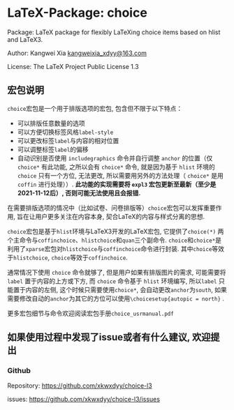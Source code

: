 # LaTeX-Package: choice

Package: LaTeX package for flexibly LaTeXing choice items based on hlist and LaTeX3.

Author: Kangwei Xia <kangweixia_xdyy@163.com>


License: The LaTeX Project Public License 1.3

## 宏包说明

`choice`宏包是一个用于排版选项的宏包, 包含但不限于以下特点：
- 可以排版任意数量的选项
- 可以方便切换标签风格`label-style`
- 可以更改标签`label`与内容的相对位置
- 可以调整标签`label`的偏移
- 自动识别是否使用 `includegraphics` 命令并自行调整 `anchor` 的位置（仅 `choice*` 有此功能,  之所以会有 `choice*` 命令, 就是因为基于 `hlist` 环境的 `choice` 只有一个方位, 无法更改, 所以需要用另外的方法处理（ `choice*` 是用 `coffin` 进行处理））.
		**此功能的实现需要将 `expl3` 宏包更新至最新（至少是2021-11-12后）, 否则可能无法使用且会报错.**

在需要排版选项的情况中（比如试卷、问卷排版等）`choice`宏包可以发挥重要作用, 旨在让用户更多关注在内容本身, 契合LaTeX的内容与样式分离的思想. 

`choice`宏包是基于`hlist`环境与LaTeX3开发的LaTeX宏包, 它提供了`choice(*)` 两个主命令与`coffinchoice`、`hlistchoice`和`quan`三个副命令. `choice`和`choice*`是利用了`xparse`宏包对`hlistchoice`与`coffinchoice`命令进行封装. 其中`choice`等效于`hlistchoice`, `choice`等效于`coffinchoice`. 

  通常情况下使用 `choice` 命令就够了, 但是用户如果有排版图片的需求, 可能需要将 `label` 置于内容的上方或下方, 而 `choice` 命令基于 `hlist` 环境编写, 所以`label` 只能置于内容的左侧, 这个时候只需要使用`choice*`, 会自动更改`anchor`为`south`, 如果需要修改自动的`anchor`为其它的方位可以使用`\choicesetup{autopic = north}` .

更多宏包细节与命令欢迎阅读宏包手册`choice_usrmanual.pdf`

## 如果使用过程中发现了issue或者有什么建议, 欢迎提出
### Github
Repository: https://github.com/xkwxdyy/choice-l3

issues: https://github.com/xkwxdyy/choice-l3/issues
